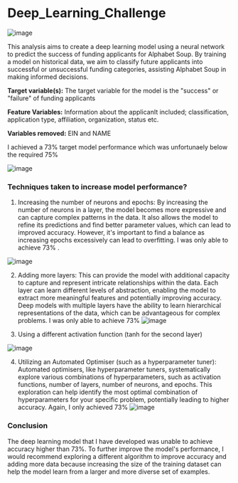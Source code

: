 # Deep_Learning_Challenge
![image](https://github.com/Annbelbella/Deep_Learning_Challenge/assets/124645643/6af73166-e70c-4717-8892-192334cfc3ce)


This analysis aims to create a deep learning model using a neural network to predict the success of funding applicants for Alphabet Soup. By training a model on historical data, we aim to classify future applicants into successful or unsuccessful funding categories, assisting Alphabet Soup in making informed decisions.

**Target variable(s):**  The target variable for the model is the "success" or "failure" of funding applicants 

**Feature Variables:** Information about the applicanIt included; classification, application type, affiliation, organization, status etc. 

**Variables removed:** EIN and NAME

I achieved a 73% target model performance which was unfortunaely below the required 75% 

![image](https://github.com/Annbelbella/Deep_Learning_Challenge/assets/124645643/f2695a94-e165-4eea-992b-0827baf54cbb)

### Techniques taken to increase model performance?
1. Increasing the number of neurons and epochs:
By increasing the number of neurons in a layer, the model becomes more expressive and can capture complex patterns in the data.
It also allows the model to refine its predictions and find better parameter values, which can lead to improved accuracy. However, it's important to find a balance as increasing epochs excessively can lead to overfitting. I was only able to achieve 73% .

![image](https://github.com/Annbelbella/Deep_Learning_Challenge/assets/124645643/1ea2f681-5d7b-4278-a5e3-bd3216c4236f)

2. Adding more layers: This can provide the model with additional capacity to capture and represent intricate relationships within the data. Each layer can learn different levels of abstraction, enabling the model to extract more meaningful features and potentially improving accuracy. Deep models with multiple layers have the ability to learn hierarchical representations of the data, which can be advantageous for complex problems.
I was only able to achieve 73%
![image](https://github.com/Annbelbella/Deep_Learning_Challenge/assets/124645643/544e7303-7169-4643-be88-64d34fead968)

3. Using a different activation function (tanh for the second layer)

![image](https://github.com/Annbelbella/Deep_Learning_Challenge/assets/124645643/78596aca-b1c1-4d9b-ac9e-74f530c5de71)


 4. Utilizing an Automated Optimiser (such as a hyperparameter tuner):
Automated optimisers, like hyperparameter tuners, systematically explore various combinations of hyperparameters, such as activation functions, number of layers, number of neurons, and epochs. This exploration can help identify the most optimal combination of hyperparameters for your specific problem, potentially leading to higher accuracy. 
Again, I only achieved 73%
![image](https://github.com/Annbelbella/Deep_Learning_Challenge/assets/124645643/7b9d6898-18a6-49b1-8133-898f0cea4bb8)


### Conclusion
The deep learning model that I have developed was unable to achieve accuracy higher than 73%. To further improve the model's performance, I would recommend exploring a different algorithm to improve accuracy
and adding more data because increasing the size of the training dataset can help the model learn from a larger and more diverse set of examples.


